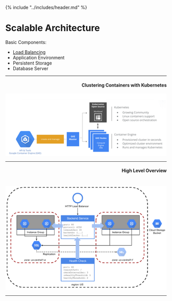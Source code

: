{% include "../includes/header.md" %}

# Scalable Architecture
Basic Components:

* [Load Balancing](networking/load_balancing.md)
* Application Environment
* Persistent Storage
* Database Server

<div style="text-align: center;;">
<hr>
<h4 style="text-align: right">Clustering Containers with Kubernetes</h4>
<img src="../images/clustering-jenkins-with-kubernetes-blog-pic2.png">
<hr>

<h4 style="margin-bottom: 40px; text-align: right">High Level Overview</h4>

<img src="../images/gae-scalable-arch.png">




</div>

---



